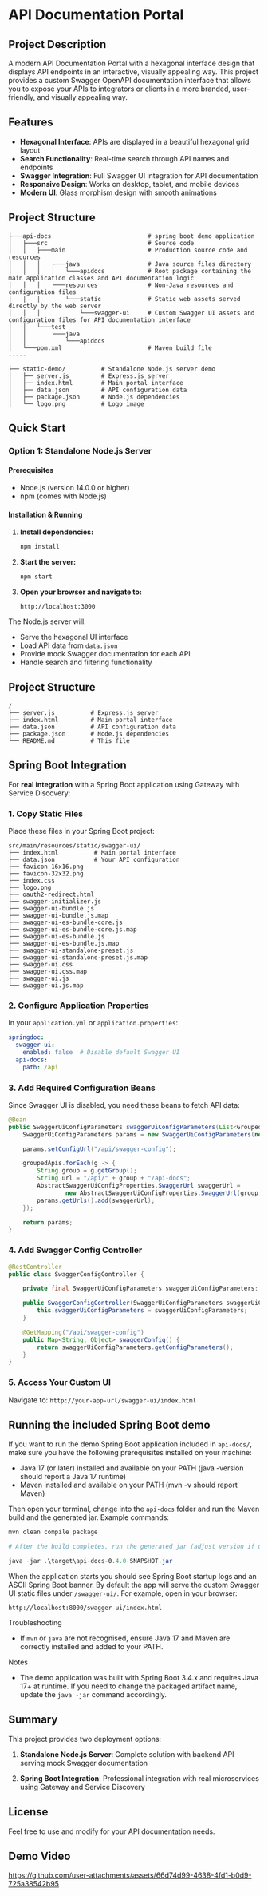 # API Documentation Portal

## Project Description

A modern API Documentation Portal with a hexagonal interface design that displays API endpoints in an interactive, visually appealing way. This project provides a custom Swagger OpenAPI documentation interface that allows you to expose your APIs to integrators or clients in a more branded, user-friendly, and visually appealing way.

## Features

- **Hexagonal Interface**: APIs are displayed in a beautiful hexagonal grid layout
- **Search Functionality**: Real-time search through API names and endpoints  
- **Swagger Integration**: Full Swagger UI integration for API documentation
- **Responsive Design**: Works on desktop, tablet, and mobile devices
- **Modern UI**: Glass morphism design with smooth animations



## Project Structure

```
├───api-docs                           # spring boot demo application
│   ├───src                            # Source code
│   │   ├───main                       # Production source code and resources
│   │   │   ├───java                   # Java source files directory
│   │   │   │   └───apidocs            # Root package containing the main application classes and API documentation logic
│   │   │   └───resources              # Non-Java resources and configuration files
│   │   │       └───static             # Static web assets served directly by the web server
│   │   │           └───swagger-ui     # Custom Swagger UI assets and configuration files for API documentation interface
│   │   └───test
│   │       └───java
│   │           └───apidocs
│   └───pom.xml                        # Maven build file
-----

├── static-demo/          # Standalone Node.js server demo
│   ├── server.js         # Express.js server
│   ├── index.html        # Main portal interface
│   ├── data.json         # API configuration data
│   ├── package.json      # Node.js dependencies
│   └── logo.png          # Logo image

```


## Quick Start

### Option 1: Standalone Node.js Server 
#### Prerequisites
- Node.js (version 14.0.0 or higher)
- npm (comes with Node.js)

#### Installation & Running

1. **Install dependencies:**
   ```bash
   npm install
   ```

2. **Start the server:**
   ```bash
   npm start
   ```

3. **Open your browser and navigate to:**
   ```
   http://localhost:3000
   ```

The Node.js server will:
- Serve the hexagonal UI interface
- Load API data from `data.json`
- Provide mock Swagger documentation for each API
- Handle search and filtering functionality

## Project Structure

```
/
├── server.js          # Express.js server
├── index.html         # Main portal interface
├── data.json          # API configuration data
├── package.json       # Node.js dependencies
└── README.md          # This file
```

## Spring Boot Integration

For **real integration** with a Spring Boot application using Gateway with Service Discovery:

### 1. Copy Static Files

Place these files in your Spring Boot project:
```
src/main/resources/static/swagger-ui/
├── index.html          # Main portal interface
├── data.json           # Your API configuration
├── favicon-16x16.png
├── favicon-32x32.png
├── index.css
├── logo.png
├── oauth2-redirect.html
├── swagger-initializer.js
├── swagger-ui-bundle.js
├── swagger-ui-bundle.js.map
├── swagger-ui-es-bundle-core.js
├── swagger-ui-es-bundle-core.js.map
├── swagger-ui-es-bundle.js
├── swagger-ui-es-bundle.js.map
├── swagger-ui-standalone-preset.js
├── swagger-ui-standalone-preset.js.map
├── swagger-ui.css
├── swagger-ui.css.map
├── swagger-ui.js
└── swagger-ui.js.map
```

### 2. Configure Application Properties

In your `application.yml` or `application.properties`:

```yaml
springdoc:
  swagger-ui:
    enabled: false  # Disable default Swagger UI
  api-docs:
    path: /api
```

### 3. Add Required Configuration Beans

Since Swagger UI is disabled, you need these beans to fetch API data:

```java
@Bean
public SwaggerUiConfigParameters swaggerUiConfigParameters(List<GroupedOpenApi> groupedApis) {
    SwaggerUiConfigParameters params = new SwaggerUiConfigParameters(new SwaggerUiConfigProperties());

    params.setConfigUrl("/api/swagger-config");

    groupedApis.forEach(g -> {
        String group = g.getGroup();
        String url = "/api/" + group + "/api-docs";
        AbstractSwaggerUiConfigProperties.SwaggerUrl swaggerUrl =
                new AbstractSwaggerUiConfigProperties.SwaggerUrl(group, url, group);
        params.getUrls().add(swaggerUrl);
    });

    return params;
}
```

### 4. Add Swagger Config Controller

```java
@RestController
public class SwaggerConfigController {

    private final SwaggerUiConfigParameters swaggerUiConfigParameters;

    public SwaggerConfigController(SwaggerUiConfigParameters swaggerUiConfigParameters) {
        this.swaggerUiConfigParameters = swaggerUiConfigParameters;
    }

    @GetMapping("/api/swagger-config")
    public Map<String, Object> swaggerConfig() {
        return swaggerUiConfigParameters.getConfigParameters();
    }
}
```

### 5. Access Your Custom UI

Navigate to: `http://your-app-url/swagger-ui/index.html`

## Running the included Spring Boot demo

If you want to run the demo Spring Boot application included in `api-docs/`, make sure you have the following prerequisites installed on your machine:

- Java 17 (or later) installed and available on your PATH (java -version should report a Java 17 runtime)
- Maven installed and available on your PATH (mvn -v should report Maven)

Then open your terminal, change into the `api-docs` folder and run the Maven build and the generated jar. Example commands:

```powershell
mvn clean compile package

# After the build completes, run the generated jar (adjust version if different)

java -jar .\target\api-docs-0.4.0-SNAPSHOT.jar
```

When the application starts you should see Spring Boot startup logs and an ASCII Spring Boot banner. By default the app will serve the custom Swagger UI static files under `/swagger-ui/`. For example, open in your browser:

```
http://localhost:8000/swagger-ui/index.html
```

Troubleshooting
- If `mvn` or `java` are not recognised, ensure Java 17 and Maven are correctly installed and added to your PATH.


Notes
- The demo application was built with Spring Boot 3.4.x and requires Java 17+ at runtime. If you need to change the packaged artifact name, update the `java -jar` command accordingly.

## Summary

This project provides two deployment options:

1. **Standalone Node.js Server**: Complete solution with backend API serving mock Swagger documentation

2. **Spring Boot Integration**: Professional integration with real microservices using Gateway and Service Discovery

## License

Feel free to use and modify for your API documentation needs.

## Demo Video

https://github.com/user-attachments/assets/66d74d99-4638-4fd1-b0d9-725a38542b95


